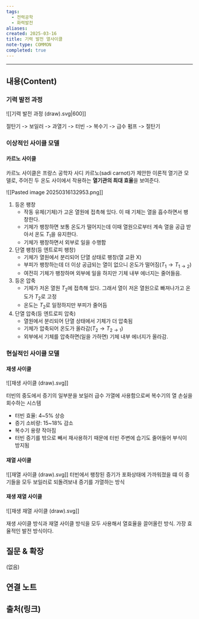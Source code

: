 ```yaml
---
tags:
  - 전력공학
  - 화력발전
aliases: 
created: 2025-03-16
title: 기력 발전 열사이클
note-type: COMMON
completed: true
---
```


---

## 내용(Content)

### 기력 발전 과정

![[기력 발전 과정 (draw).svg|600]]

절탄기 -> 보일러 -> 과열기 -> 터빈 -> 복수기 -> 급수 펌프 -> 절탄기

### 이상적인 사이클 모델

#### 카르노 사이클

카르노 사이클은 프랑스 공학자 사디 카르노(sadi carnot)가 제안한 이론적 열기관 모델로, 주어진 두 온도 사이에서 작용하는 **열기관의 최대 효율**을 보여준다. 

![[Pasted image 20250316132953.png]]


1. 등온 팽창
	- 작동 유체(기체)가 고온 열원에 접촉해 있다. 이 때 기체는 열을 흡수하면서 팽창한다.
	- 기체가 팽창하면 보통 온도가 떨어지는데 이때 열원으로부터 계속 열을 공급 받아서 온도 $T_{1}$을 유지한다.
	- 기체가 팽창하면서 외부로 일을 수행함
2. 단열 팽창(등 엔트로피 팽창)
	- 기체가 열원에서 분리되어 단열 상태로 팽창(열 교환 X)
	- 부피가 팽창하는데 더 이상 공급되는 열이 없으니 온도가 떨어짐($T_{1} \to T_{1\to2}$)
	- 여전히 기체가 팽창하며 외부에 일을 하지만 기체 내부 에너지는 줄어들음.
3. 등온 압축
	- 기체가 저온 열원 $T_{2}$에 접촉해 있다. 그래서 열이 저온 열원으로 빠져나가고 온도가 $T_{2}$로 고정
	- 온도는 $T_{2}$로 일정하지만 부피가 줄어듬
4. 단열 압축(등 엔트로피 압축)
	- 열원에서 분리되어 단열 상태에서 기체가 더 압축됨
	- 기체가 압축되어 온도가 올라감($T_{2} \to T_{2 \to 1}$)
	- 외부에서 기체를 압축하면(일을 가하면) 기체 내부 에너지가 올라감.


### 현실적인 사이클 모델

#### 재생 사이클

![[재생 사이클 (draw).svg]]

터빈의 중도에서 증기의 일부분을 보일러 급수 가열에 사용함으로써 복수기의 열 손실을 회수하는 시스템

- 터빈 효율: 4~5% 상승
- 증기 소비량: 15~18% 감소
- 복수기 용량 작아짐
- 터빈 증기를 밖으로 빼서 재사용하기 때문에 터빈 주변에 습기도 줄어들어 부식이 방지됨


#### 재열 사이클

![[재열 사이클 (draw).svg]]
터빈에서 팽창된 증기가 포화상태에 가까워졌을 떄 이 증기들을 모두 보일러로 되돌려보내 증기를 가열하는 방식

#### 재생 재열 사이클

![[재생 재열 사이클 (draw).svg]]

재생 사이클 방식과 재열 사이클 방식을 모두 사용해서 열효율을 끌어올린 방식. 가장 효율적인 발전 방식이다.

## 질문 & 확장

(없음)

## 연결 노트

## 출처(링크)





